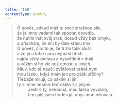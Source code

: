 ```yaml
---
title: '150'
contentType: poetry
---
```


> Ó pověz, odkud máš tu svoji strašnou sílu,  
> že jsi mne vadami tak spoutat dovedla,  
> že nutím lhát svůj zrak, dosud vždy bez omylu,  
> a přísahám, že dni by dala krásu tma.  
> Ó pověz, čím to je, že ti zlo tolik sluší  
> a že já u tebe i pro nejhorší hřích  
> najdu vždy omluvu a vysvětlení v duši  
> a vážím si ho víc než ctnosti u jiných.  
> Mluv, kdo tě naučil zvětšovat právě nyní  
> mou lásku, když mám jen pro záští příčiny?  
> Třebaže miluji, co oškliví si jiní,  
> ty si mne nesmíš teď ošklivit s jinými.  
>          Jestli’s ty, nehodná, mou lásku vyvolala,  
>          tím spíš jsem hoden já, abys mne milovala.
